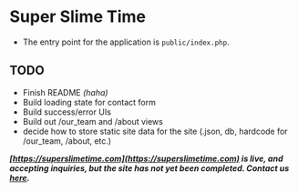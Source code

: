 # Super Slime Time
  - The entry point for the application is `public/index.php`.

 ## TODO
  - Finish README *(haha)*
  - Build loading state for contact form
  - Build success/error UIs
  - Build out /our_team and /about views
  - decide how to store static site data for the site (.json, db, hardcode for /our_team, /about, etc.)

***[https://superslimetime.com](https://superslimetime.com) is live, and accepting inquiries, but the site has not yet been completed. Contact us [here](https://superslimetime.com/contact).***